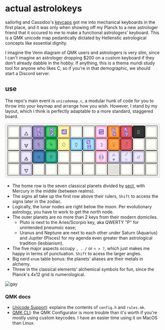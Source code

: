 # actual astrolokeys

sailorhg and Cassidoo's [keycaps](https://astrolokeys.com/) got me into
mechanical keyboards in the first place, and it was only when showing off my
Planck to a new astrologer friend that it occured to me to make a functional
astrologers' keyboard. This is a QMK unicode map pedantically dictated by
Hellenstic astrological concepts like essential dignity.

I imagine the Venn diagram of QMK users and astrologers is very slim, since I
can't imagine an astrologer dropping $200 on a custom keyboard if they don't
already dabble in the hobby. If anything, this is a thema mundi study tool for
anyone who likes C, so if you're in that demographic, we should start a Discord
server.

## use

The repo's main event is `unicodemap.c`, a modular hunk of code for you to throw
into your keymap and arrange how you wish. However, I stand by my layout, which
I think is perfectly adaptable to a more standard, staggered board.

![astrolokeys](astrolokeys.png)

- The home row is the seven classical planets divided by
    [sect](https://www.youtube.com/watch?v=1XfPLTQuB9MP), with Mercury in the
    middle (between realms).
- The signs all take up the first row above their rulers, `Shift` to access
    the signs later in the zodiac.
- Logically, the lunar nodes are right below the moon. Per evolutionary
    astrology, you have to work to get the north node.
- The outer planets are no more than 2 keys from their modern domiciles.
    - Pluto is next to the Aries/Scorpio key, aka QWERTY "P" for unintended
        pneumoic ease;
    - Uranus and Neptune are next to each other under Saturn (Aquarius) and
        Jupiter (Pisces) for my agenda even greater than astrological tradition
        (lesbianism).
- The five major aspects occupy `, . /` or `< > ?`, which just makes me happy in
    terms of punctuation. `Shift` to acess the larger angles.
- Big nerd `enum` table bonus: the planets' aliases are their metals in alchemy.
- Threw in the classical elements' alchemical symbols for fun,  since the
    Planck's 4x12 grid is numerological.

![gay](https://64.media.tumblr.com/9bb26e7b1de7176e06d38934e0522ea0/04db6912d086d74c-42/s540x810/e93482e7a89403f40a79d5a015c08eae5fc1d84e.gifv)

### QMK docs

- [Unicode Support](https://docs.qmk.fm/#/feature_unicode): explains the
    contents of `config.h` and `rules.mk`.
- [QMK CLI](https://github.com/qmk/qmk_cli): the QMK Configurator is more
    trouble than it's worth if you're mostly using custom keycodes. I have an
    easier time using it on MacOS than Linux. 
